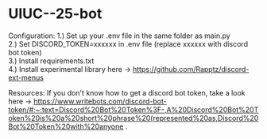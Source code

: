 # UIUC--25-bot

Configuration:
1.) Set up your .env file in the same folder as main.py  
2.) Set DISCORD_TOKEN=xxxxxx in .env file (replace xxxxxx with discord bot token)  
3.) Install requirements.txt  
4.) Install experimental library here -> https://github.com/Rapptz/discord-ext-menus

Resources:
If you don't know how to get a discord bot token, take a look here
-> https://www.writebots.com/discord-bot-token/#:~:text=Discord%20Bot%20Token%3F-,A%20Discord%20Bot%20Token%20is%20a%20short%20phrase%20(represented%20as,Discord%20Bot%20Token%20with%20anyone
.
